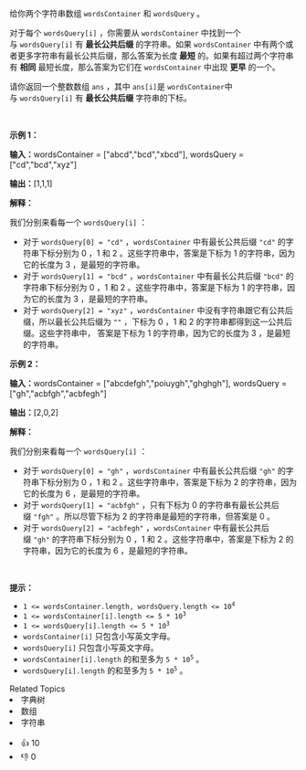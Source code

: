 <p>给你两个字符串数组&nbsp;<code>wordsContainer</code> 和&nbsp;<code>wordsQuery</code>&nbsp;。</p>

<p>对于每个&nbsp;<code>wordsQuery[i]</code>&nbsp;，你需要从&nbsp;<code>wordsContainer</code>&nbsp;中找到一个与&nbsp;<code>wordsQuery[i]</code>&nbsp;有&nbsp;<strong>最长公共后缀</strong>&nbsp;的字符串。如果 <code>wordsContainer</code>&nbsp;中有两个或者更多字符串有最长公共后缀，那么答案为长度<strong>&nbsp;最短</strong>&nbsp;的。如果有超过两个字符串有&nbsp;<strong>相同</strong>&nbsp;最短长度，那么答案为它们在&nbsp;<code>wordsContainer</code>&nbsp;中出现&nbsp;<strong>更早</strong>&nbsp;的一个。</p>

<p>请你返回一个整数数组<em>&nbsp;</em><code>ans</code>&nbsp;，其中<em>&nbsp;</em><code>ans[i]</code>是<em>&nbsp;</em><code>wordsContainer</code>中与&nbsp;<code>wordsQuery[i]</code>&nbsp;有&nbsp;<strong>最长公共后缀</strong>&nbsp;字符串的下标。</p>

<p>&nbsp;</p>

<p><strong class="example">示例 1：</strong></p>

<div class="example-block"> 
 <p><span class="example-io"><b>输入：</b>wordsContainer = ["abcd","bcd","xbcd"], wordsQuery = ["cd","bcd","xyz"]</span></p> 
</div>

<p><span class="example-io"><b>输出：</b>[1,1,1]</span></p>

<p><strong>解释：</strong></p>

<p>我们分别来看每一个&nbsp;<code>wordsQuery[i]</code>&nbsp;：</p>

<ul> 
 <li>对于&nbsp;<code>wordsQuery[0] = "cd"</code>&nbsp;，<code>wordsContainer</code>&nbsp;中有最长公共后缀&nbsp;<code>"cd"</code>&nbsp;的字符串下标分别为&nbsp;0 ，1 和&nbsp;2 。这些字符串中，答案是下标为 1 的字符串，因为它的长度为 3 ，是最短的字符串。</li> 
 <li>对于&nbsp;<code>wordsQuery[1] = "bcd"</code>&nbsp;，<code>wordsContainer</code>&nbsp;中有最长公共后缀&nbsp;<code>"bcd"</code>&nbsp;的字符串下标分别为 0 ，1 和 2 。这些字符串中，答案是下标为 1 的字符串，因为它的长度为 3 ，是最短的字符串。</li> 
 <li>对于&nbsp;<code>wordsQuery[2] = "xyz"</code>&nbsp;，<code>wordsContainer</code>&nbsp;中没有字符串跟它有公共后缀，所以最长公共后缀为&nbsp;<code>""</code>&nbsp;，下标为&nbsp;0 ，1 和 2 的字符串都得到这一公共后缀。这些字符串中，&nbsp;答案是下标为 1 的字符串，因为它的长度为 3 ，是最短的字符串。</li> 
</ul>

<p><strong class="example">示例 2：</strong></p>

<div class="example-block"> 
 <p><span class="example-io"><b>输入：</b>wordsContainer = ["abcdefgh","poiuygh","ghghgh"], wordsQuery = ["gh","acbfgh","acbfegh"]</span></p> 
</div>

<p><span class="example-io"><b>输出：</b>[2,0,2]</span></p>

<p><strong>解释：</strong></p>

<p>我们分别来看每一个&nbsp;<code>wordsQuery[i]</code>&nbsp;：</p>

<ul> 
 <li>对于&nbsp;<code>wordsQuery[0] = "gh"</code>&nbsp;，<code>wordsContainer</code>&nbsp;中有最长公共后缀&nbsp;<code>"gh"</code>&nbsp;的字符串下标分别为 0 ，1 和 2 。这些字符串中，答案是下标为 2 的字符串，因为它的长度为 6 ，是最短的字符串。</li> 
 <li>对于&nbsp;<code>wordsQuery[1] = "acbfgh"</code>&nbsp;，只有下标为 0 的字符串有最长公共后缀&nbsp;<code>"fgh"</code>&nbsp;。所以尽管下标为 2 的字符串是最短的字符串，但答案是 0 。</li> 
 <li>对于&nbsp;<code>wordsQuery[2] = "acbfegh"</code>&nbsp;，<code>wordsContainer</code>&nbsp;中有最长公共后缀&nbsp;<code>"gh"</code>&nbsp;的字符串下标分别为 0 ，1 和 2 。这些字符串中，答案是下标为 2 的字符串，因为它的长度为 6 ，是最短的字符串。</li> 
</ul>

<p>&nbsp;</p>

<p><strong>提示：</strong></p>

<ul> 
 <li><code>1 &lt;= wordsContainer.length, wordsQuery.length &lt;= 10<sup>4</sup></code></li> 
 <li><code>1 &lt;= wordsContainer[i].length &lt;= 5 * 10<sup>3</sup></code></li> 
 <li><code>1 &lt;= wordsQuery[i].length &lt;= 5 * 10<sup>3</sup></code></li> 
 <li><code>wordsContainer[i]</code>&nbsp;只包含小写英文字母。</li> 
 <li><code>wordsQuery[i]</code>&nbsp;只包含小写英文字母。</li> 
 <li><code>wordsContainer[i].length</code>&nbsp;的和至多为&nbsp;<code>5 * 10<sup>5</sup></code>&nbsp;。</li> 
 <li><code>wordsQuery[i].length</code>&nbsp;的和至多为&nbsp;<code>5 * 10<sup>5</sup></code>&nbsp;。</li> 
</ul>

<div><div>Related Topics</div><div><li>字典树</li><li>数组</li><li>字符串</li></div></div><br><div><li>👍 10</li><li>👎 0</li></div>